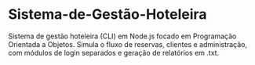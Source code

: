 # Sistema-de-Gestão-Hoteleira
Sistema de gestão hoteleira (CLI) em Node.js focado em Programação Orientada a Objetos. Simula o fluxo de reservas, clientes e administração, com módulos de login separados e geração de relatórios em .txt.
